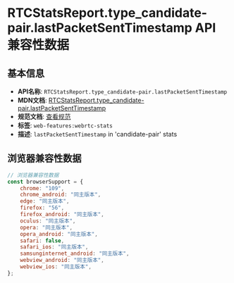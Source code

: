 # RTCStatsReport.type_candidate-pair.lastPacketSentTimestamp API 兼容性数据

## 基本信息

- **API名称**: `RTCStatsReport.type_candidate-pair.lastPacketSentTimestamp`
- **MDN文档**: [RTCStatsReport.type_candidate-pair.lastPacketSentTimestamp](https://developer.mozilla.org/docs/Web/API/RTCIceCandidatePairStats/lastPacketSentTimestamp)
- **规范文档**: [查看规范](https://w3c.github.io/webrtc-stats/#dom-rtcicecandidatepairstats-lastpacketsenttimestamp)
- **标签**: `web-features:webrtc-stats`
- **描述**: `lastPacketSentTimestamp` in 'candidate-pair' stats

## 浏览器兼容性数据

```javascript
// 浏览器兼容性数据
const browserSupport = {
    chrome: "109",
    chrome_android: "同主版本",
    edge: "同主版本",
    firefox: "56",
    firefox_android: "同主版本",
    oculus: "同主版本",
    opera: "同主版本",
    opera_android: "同主版本",
    safari: false,
    safari_ios: "同主版本",
    samsunginternet_android: "同主版本",
    webview_android: "同主版本",
    webview_ios: "同主版本",
};

```

